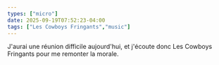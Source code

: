 ```yaml
---
types: ["micro"]
date: 2025-09-19T07:52:23-04:00
tags: ["Les Cowboys Fringants","music"]
---
```

J'aurai une réunion difficile aujourd'hui, et j'écoute donc Les Cowboys Fringants pour me remonter la morale.